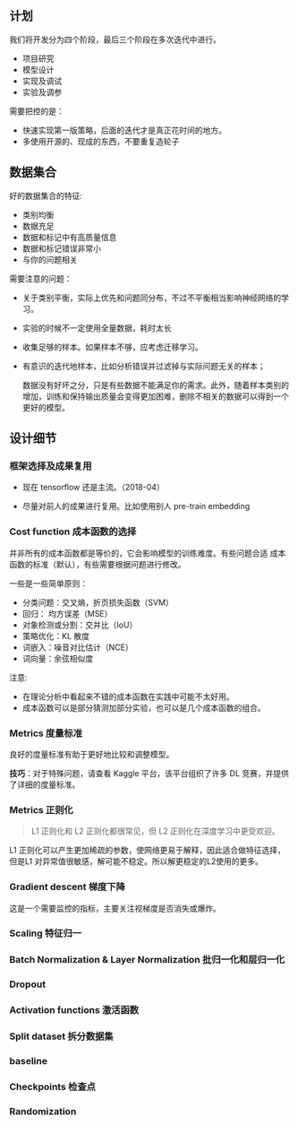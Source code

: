 ## 计划

我们将开发分为四个阶段，最后三个阶段在多次迭代中进行。

- 项目研究
- 模型设计
- 实现及调试
- 实验及调参

需要把控的是：

- 快速实现第一版策略，后面的迭代才是真正花时间的地方。
- 多使用开源的、现成的东西，不要重复造轮子

## 数据集合

好的数据集合的特征:

- 类别均衡
- 数据充足
- 数据和标记中有高质量信息
- 数据和标记错误非常小
- 与你的问题相关

需要注意的问题：

- 关于类别平衡，实际上优先和问题同分布，不过不平衡相当影响神经网络的学习。
- 实验的时候不一定使用全量数据，耗时太长
- 收集足够的样本。如果样本不够，应考虑迁移学习。
- 有意识的迭代地样本，比如分析错误并过滤掉与实际问题无关的样本；

    数据没有好坏之分，只是有些数据不能满足你的需求。此外，随着样本类别的增加，训练和保持输出质量会变得更加困难，删除不相关的数据可以得到一个更好的模型。


## 设计细节

### 框架选择及成果复用

- 现在 tensorflow 还是主流。（2018-04）

- 尽量对前人的成果进行复用。比如使用别人 pre-train  embedding 


###  Cost function  成本函数的选择

并非所有的成本函数都是等价的，它会影响模型的训练难度。有些问题合适 成本函数的标准（默认），有些需要根据问题进行修改。

一些是一些简单原则：

- 分类问题：交叉熵，折页损失函数（SVM）
- 回归： 均方误差（MSE）
- 对象检测或分割：交并比（IoU）
- 策略优化：KL 散度
- 词嵌入：噪音对比估计（NCE）
- 词向量：余弦相似度

注意:

- 在理论分析中看起来不错的成本函数在实践中可能不太好用。
- 成本函数可以是部分猜测加部分实验，也可以是几个成本函数的组合。

### Metrics 度量标准

良好的度量标准有助于更好地比较和调整模型。

**技巧**：对于特殊问题，请查看 Kaggle 平台，该平台组织了许多 DL 竞赛，并提供了详细的度量标准。 

### Metrics 正则化

> L1 正则化和 L2 正则化都很常见，但 L2 正则化在深度学习中更受欢迎。

L1 正则化可以产生更加稀疏的参数，使网络更易于解释，因此适合做特征选择，但是L1 对异常值很敏感，解可能不稳定。所以解更稳定的L2使用的更多。


### Gradient descent 梯度下降

这是一个需要监控的指标，主要关注视梯度是否消失或爆炸。



### Scaling 特征归一

### Batch Normalization & Layer Normalization 批归一化和层归一化

### Dropout

### Activation functions 激活函数

### Split dataset 拆分数据集

### baseline

### Checkpoints 检查点

### Randomization